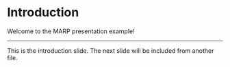 # Introduction

Welcome to the MARP presentation example!

---

This is the introduction slide. The next slide will be included from another file.

